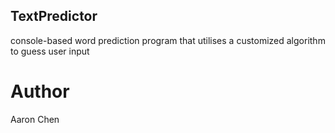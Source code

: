 ## TextPredictor
console-based word prediction program that utilises a customized algorithm to guess user input
# Author
Aaron Chen
